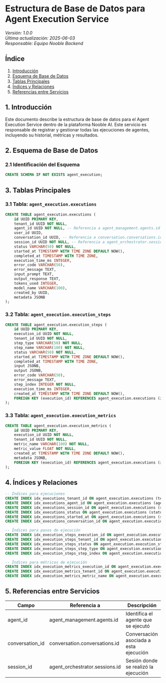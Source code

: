 # Estructura de Base de Datos para Agent Execution Service

*Versión: 1.0.0*  
*Última actualización: 2025-06-03*  
*Responsable: Equipo Nooble Backend*

## Índice
1. [Introducción](#1-introducción)
2. [Esquema de Base de Datos](#2-esquema-de-base-de-datos)
3. [Tablas Principales](#3-tablas-principales)
4. [Índices y Relaciones](#4-índices-y-relaciones)
5. [Referencias entre Servicios](#5-referencias-entre-servicios)

## 1. Introducción

Este documento describe la estructura de base de datos para el Agent Execution Service dentro de la plataforma Nooble AI. Este servicio es responsable de registrar y gestionar todas las ejecuciones de agentes, incluyendo su historial, métricas y resultados.

## 2. Esquema de Base de Datos

### 2.1 Identificación del Esquema

```sql
CREATE SCHEMA IF NOT EXISTS agent_execution;
```

## 3. Tablas Principales

### 3.1 Tabla: `agent_execution.executions`

```sql
CREATE TABLE agent_execution.executions (
    id UUID PRIMARY KEY,
    tenant_id UUID NOT NULL,
    agent_id UUID NOT NULL, -- Referencia a agent_management.agents.id
    user_id UUID,
    conversation_id UUID, -- Referencia a conversation.conversations.id
    session_id UUID NOT NULL, -- Referencia a agent_orchestrator.sessions.id
    status VARCHAR(50) NOT NULL,
    started_at TIMESTAMP WITH TIME ZONE DEFAULT NOW(),
    completed_at TIMESTAMP WITH TIME ZONE,
    execution_time_ms INTEGER,
    error_code VARCHAR(50),
    error_message TEXT,
    input_prompt TEXT,
    output_response TEXT,
    tokens_used INTEGER,
    model_name VARCHAR(100),
    created_by UUID,
    metadata JSONB
);
```

### 3.2 Tabla: `agent_execution.execution_steps`

```sql
CREATE TABLE agent_execution.execution_steps (
    id UUID PRIMARY KEY,
    execution_id UUID NOT NULL,
    tenant_id UUID NOT NULL,
    step_type VARCHAR(50) NOT NULL,
    step_name VARCHAR(100) NOT NULL,
    status VARCHAR(50) NOT NULL,
    started_at TIMESTAMP WITH TIME ZONE DEFAULT NOW(),
    completed_at TIMESTAMP WITH TIME ZONE,
    input JSONB,
    output JSONB,
    error_code VARCHAR(50),
    error_message TEXT,
    step_index INTEGER NOT NULL,
    execution_time_ms INTEGER,
    created_at TIMESTAMP WITH TIME ZONE DEFAULT NOW(),
    FOREIGN KEY (execution_id) REFERENCES agent_execution.executions (id) ON DELETE CASCADE
);
```

### 3.3 Tabla: `agent_execution.execution_metrics`

```sql
CREATE TABLE agent_execution.execution_metrics (
    id UUID PRIMARY KEY,
    execution_id UUID NOT NULL,
    tenant_id UUID NOT NULL,
    metric_name VARCHAR(100) NOT NULL,
    metric_value FLOAT NOT NULL,
    created_at TIMESTAMP WITH TIME ZONE DEFAULT NOW(),
    metadata JSONB,
    FOREIGN KEY (execution_id) REFERENCES agent_execution.executions (id) ON DELETE CASCADE
);
```

## 4. Índices y Relaciones

```sql
-- Índices para ejecuciones
CREATE INDEX idx_executions_tenant_id ON agent_execution.executions (tenant_id);
CREATE INDEX idx_executions_agent_id ON agent_execution.executions (agent_id);
CREATE INDEX idx_executions_session_id ON agent_execution.executions (session_id);
CREATE INDEX idx_executions_status ON agent_execution.executions (status);
CREATE INDEX idx_executions_started_at ON agent_execution.executions (started_at);
CREATE INDEX idx_executions_conversation_id ON agent_execution.executions (conversation_id);

-- Índices para pasos de ejecución
CREATE INDEX idx_execution_steps_execution_id ON agent_execution.execution_steps (execution_id);
CREATE INDEX idx_execution_steps_tenant_id ON agent_execution.execution_steps (tenant_id);
CREATE INDEX idx_execution_steps_status ON agent_execution.execution_steps (status);
CREATE INDEX idx_execution_steps_step_type ON agent_execution.execution_steps (step_type);
CREATE INDEX idx_execution_steps_step_index ON agent_execution.execution_steps (step_index);

-- Índices para métricas de ejecución
CREATE INDEX idx_execution_metrics_execution_id ON agent_execution.execution_metrics (execution_id);
CREATE INDEX idx_execution_metrics_tenant_id ON agent_execution.execution_metrics (tenant_id);
CREATE INDEX idx_execution_metrics_metric_name ON agent_execution.execution_metrics (metric_name);
```

## 5. Referencias entre Servicios

| Campo | Referencia a | Descripción |
|-------|-------------|-------------|
| agent_id | agent_management.agents.id | Identifica el agente que se ejecutó |
| conversation_id | conversation.conversations.id | Conversación asociada a esta ejecución |
| session_id | agent_orchestrator.sessions.id | Sesión donde se realizó la ejecución |
